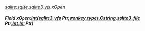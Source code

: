 _[sqlite](../../modules/sqlite/sqlite-module.md):[sqlite](../../modules/sqlite/sqlite-module.md).[sqlite3\_vfs](../../modules/sqlite/sqlite-sqlite3_vfs.md).xOpen_
##### Field xOpen:[Int](../../modules/wonkey/wonkey-types-int.md)([sqlite3_vfs](../../modules/sqlite/sqlite-sqlite3_vfs.md) Ptr,[wonkey.types.Cstring](../../modules/wonkey/wonkey-types-cstring.md),[sqlite3_file](../../modules/sqlite/sqlite-sqlite3_file.md) Ptr,[Int](../../modules/wonkey/wonkey-types-int.md),[Int](../../modules/wonkey/wonkey-types-int.md) Ptr)
